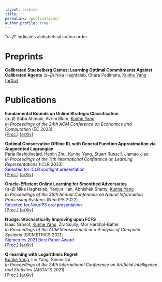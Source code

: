 ```yaml
---
layout: archive
title: ""
permalink: /publications/
author_profile: true
---
```

"𝛼−𝛽" indicates alphabetical author order.

# Preprints

**Calibrated Stackelberg Games: Learning Optimal Commitments Against Calibrated Agents**
(𝛼−𝛽) Nika Haghtalab, Chara Podimata, <u>Kunhe Yang</u>  
[[arXiv](https://arxiv.org/abs/2306.02704)]  

# Publications

**Fundamental Bounds on Online Strategic Classification**  
(𝛼−𝛽) Saba Ahmadi, Avrim Blum, <u>Kunhe Yang</u>  
*In Proceedings of the 24th ACM Conference on Economics and Computation* (EC 2023)  
[[Proc.](https://dl.acm.org/doi/10.1145/3580507.3597818)] [[arXiv](https://arxiv.org/abs/2302.12355)]  

**Optimal Conservative Offline RL with General Function Approximation via Augmented Lagrangian**  
Paria Rashidinejad, Hanlin Zhu, <u>Kunhe Yang</u>, Stuart Russell, Jiantao Jiao  
*In Proceedings of the 11th International Conference on Learning Representations* (ICLR 2023)  
<span style="color:blue">Selected for ICLR spotlight presentation</span>  
[[Proc.](https://openreview.net/pdf?id=ZsvWb6mJnMv)] [[arXiv](https://arxiv.org/abs/2211.00716)]  

**Oracle-Efficient Online Learning for Smoothed Adversaries**  
(𝛼−𝛽) Nika Haghtalab, Yanjun Han, Abhishek Shetty, <u>Kunhe Yang</u>  
*In Proceedings of the 36th Annual Conference on Neural Information Processing Systems* (NeurIPS 2022)  
<span style="color:blue">Selected for NeurIPS oral presentation</span>  
[[Proc.](https://papers.nips.cc/paper_files/paper/2022/hash/1a04df6a405210aab4986994b873db9b-Abstract-Conference.html)] [[arXiv](https://arxiv.org/abs/2202.08549)]  


**Nudge: Stochastically Improving upon FCFS**  
Isaac Grosof, <u>Kunhe Yang</u>, Ziv Scully, Mor Harchol-Balter  
*In Proceedings of the ACM Measurement and Analysis of Computer Systems* (SIGMETRICS 2021)  
<span style="color:blue">Sigmetrics 2021 Best Paper Award</span>  
[[Proc.](https://dl.acm.org/doi/abs/10.1145/3410220.3460102)] [[arXiv](https://arxiv.org/abs/2106.01492)]  


**Q-learning with Logarithmic Regret**  
<u>Kunhe Yang</u>, Lin Yang, Simon Du  
*In Proceedings of the 24th International Conference on Artificial Intelligence and Statistics* (AISTATS 2021)  
[[Proc.](https://proceedings.mlr.press/v130/yang21b.html)] [[arXiv](https://arxiv.org/abs/2006.09118)]